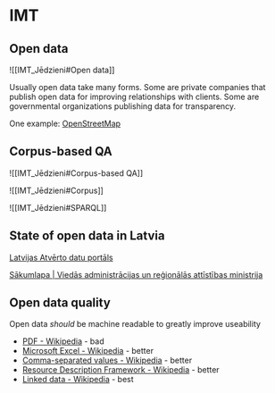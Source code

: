 # IMT

## Open data
![[IMT_Jēdzieni#Open data]]

Usually open data take many forms.
Some are private companies that publish open data for improving relationships with clients.
Some are governmental organizations publishing data for transparency.

One example: [OpenStreetMap](https://www.openstreetmap.org/#map=7/56.895/24.608)

## Corpus-based QA

![[IMT_Jēdzieni#Corpus-based QA]]

![[IMT_Jēdzieni#Corpus]]

![[IMT_Jēdzieni#SPARQL]]

## State of open data in Latvia

[Latvijas Atvērto datu portāls](https://data.gov.lv/lv)

[Sākumlapa | Viedās administrācijas un reģionālās attīstības ministrija](https://www.varam.gov.lv/lv/atvertie-dati)



## Open data quality

Open data _should_ be machine readable to greatly improve useability
- [PDF - Wikipedia](https://en.wikipedia.org/wiki/PDF) - bad
- [Microsoft Excel - Wikipedia](https://en.wikipedia.org/wiki/Microsoft_Excel) - better
- [Comma-separated values - Wikipedia](https://en.wikipedia.org/wiki/Comma-separated_values) - better
- [Resource Description Framework - Wikipedia](https://en.wikipedia.org/wiki/Resource_Description_Framework#:~:text=The%20Resource%20Description%20Framework%20\(RDF,\(Terse%20RDF%20Triple%20Language\).) - better
- [Linked data - Wikipedia](https://en.wikipedia.org/wiki/Linked_data) - best

